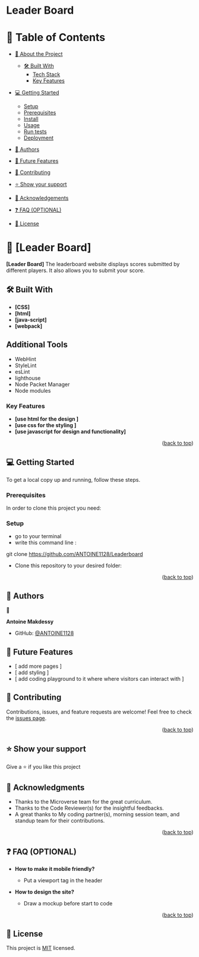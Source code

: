 <a name="Leader Board"></a>

  <h1><b>Leader Board</b></h1>

</div>

# 📗 Table of Contents

- [📖 About the Project](#about-project)
  - [🛠 Built With](#built-with)
    - [Tech Stack](#tech-stack)
    - [Key Features](#key-features)
  
- [💻 Getting Started](#getting-started)
  - [Setup](#setup)
  - [Prerequisites](#prerequisites)
  - [Install](#install)
  - [Usage](#usage)
  - [Run tests](#run-tests)
  - [Deployment](#triangular_flag_on_post-deployment)
- [👥 Authors](#authors)
- [🔭 Future Features](#future-features)
- [🤝 Contributing](#contributing)
- [⭐️ Show your support](#support)
- [🙏 Acknowledgements](#acknowledgements)
- [❓ FAQ (OPTIONAL)](#faq)
- [📝 License](#license)

# 📖 [Leader Board] <a name="Leader Board"></a>

**[Leader Board]** The leaderboard website displays scores submitted by different players. It also allows you to submit your score.

## 🛠 Built With <a name="built-with"></a>

- **[CSS]**
- **[html]**
- **[java-script]**
- **[webpack]**
## Additional Tools

- WebHint
- StyleLint
- esLint
- lighthouse 
- Node Packet Manager
- Node modules

### Key Features <a name="key-features"></a>

- **[use html for the design ]**
- **[use css for the styling ]**
- **[use javascript for design and functionality]**
<p align="right">(<a href="#readme-top">back to top</a>)</p>


## 💻 Getting Started <a name="getting-started"></a>

To get a local copy up and running, follow these steps.

### Prerequisites

In order to clone this project you need:
 ### Setup
-  go to your terminal 
- write this command line : 

git clone https://github.com/ANTOINE1128/Leaderboard

- Clone this repository to your desired folder:

<p align="right">(<a href="#readme-top">back to top</a>)</p>

## 👥 Authors <a name="authors"></a>

👤 

 **Antoine Makdessy**
 

- GitHub: [@ANTOINE1128](https://github.com/ANTOINE1128)

## 🔭 Future Features <a name="future-features"></a>

- [ add more pages ] 
- [ add styling ]
- [ add coding playground to it where where visitors can interact with ]

## 🤝 Contributing <a name="contributing"></a>

Contributions, issues, and feature requests are welcome!
Feel free to check the [issues page](https://github.com/ANTOINE1128/Leaderboard/issues).

<p align="right">(<a href="#readme-top">back to top</a>)</p>



## ⭐️ Show your support <a name="support"></a>

Give a ⭐️ if you like this project 


## 🙏 Acknowledgments <a name="acknowledgements"></a>
- Thanks to the Microverse team for the great curriculum.
- Thanks to the Code Reviewer(s) for the insightful feedbacks.
- A great thanks to My coding partner(s), morning session team, and standup team for their contributions.


<p align="right">(<a href="#readme-top">back to top</a>)</p>


## ❓ FAQ (OPTIONAL) <a name="faq"></a>

- **How to make it mobile friendly?**

  - Put a viewport tag in the header

- **How to design the site?**

  - Draw a mockup before start to code

<p align="right">(<a href="#readme-top">back to top</a>)</p>


## 📝 License <a name="license"></a>

This project is [MIT](./LICENSE) licensed.

